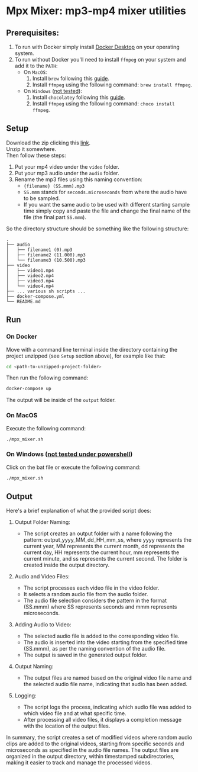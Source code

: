 # Mpx Mixer: mp3-mp4 mixer utilities

## Prerequisites:

1. To run with Docker simply install [Docker Desktop](https://www.docker.com/products/docker-desktop/) on your operating system.
2. To run without Docker you'll need to install `ffmpeg` on your system and add it to the `PATH`:
   - On `MacOS`:
      1. Install `brew` following this [guide](https://brew.sh/).
      2. Install `ffmpeg` using the following command: `brew install ffmpeg`.
   - On `Windows` (<u>not tested</u>):
     1. Install `chocolatey` following this [guide](https://chocolatey.org/install).
     2. Install `ffmpeg` using the following command: `choco install ffmpeg`.
   
## Setup
Download the zip clicking this [link](https://github.com/ailpix/mpxmixer/archive/refs/heads/main.zip).
<br>
Unzip it somewhere.
<br>
Then follow these steps:
1. Put your mp4 video under the `video` folder.
2. Put your mp3 audio under the `audio` folder.
3. Rename the mp3 files using this naming convention:
   - `{filename} (SS.mmm).mp3`
   - `SS.mmm` stands for `seconds.microseconds` from where the audio have to be sampled.
   - If you want the same audio to be used with different starting sample time simply copy and paste 
     the file and change the final name of the file (the final part `SS.mmm`).



So the directory structure should be something like the following structure:
```
.
├── audio
│   ├── filename1 (0).mp3
│   ├── filename2 (11.000).mp3
│   └── filename3 (10.500).mp3
├── video
│   ├── video1.mp4
│   ├── video2.mp4
│   ├── video3.mp4
│   └── video4.mp4
├── ... various sh scripts ...
├── docker-compose.yml
└── README.md
```

## Run
### On Docker
Move with a command line terminal inside the directory containing the project unzipped (see `Setup` section above),
for example like that:
```bash
cd <path-to-unzipped-project-folder>
```
Then run the following command:
```bash
docker-compose up
```

The output will be inside of the `output` folder.


### On MacOS
Execute the following command:
```bash
./mpx_mixer.sh
```

### On Windows (<u>not tested under powershell</u>)
Click on the bat file or execute the following command:
```bash
./mpx_mixer.sh
```

## Output
Here's a brief explanation of what the provided script does:

1. Output Folder Naming:
   - The script creates an output folder with a name following the pattern: output_yyyy_MM_dd_HH_mm_ss, where yyyy represents the current year, MM represents the current month, dd represents the current day, HH represents the current hour, mm represents the current minute, and ss represents the current second. The folder is created inside the output directory.

2. Audio and Video Files:
   - The script processes each video file in the video folder.
   - It selects a random audio file from the audio folder.
   - The audio file selection considers the pattern in the format (SS.mmm) where SS represents seconds and mmm represents microseconds.

3. Adding Audio to Video:
   - The selected audio file is added to the corresponding video file.
   - The audio is inserted into the video starting from the specified time (SS.mmm), as per the naming convention of the audio file.
   - The output is saved in the generated output folder.

4. Output Naming:
   - The output files are named based on the original video file name and the selected audio file name, indicating that audio has been added.

5. Logging:
   - The script logs the process, indicating which audio file was added to which video file and at what specific time.
   - After processing all video files, it displays a completion message with the location of the output files.

In summary, the script creates a set of modified videos where random audio clips are added to the original videos, starting from specific seconds and microseconds as specified in the audio file names. The output files are organized in the output directory, within timestamped subdirectories, making it easier to track and manage the processed videos.